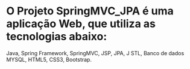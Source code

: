 # O Projeto SpringMVC_JPA é uma aplicação Web, que utiliza as tecnologias abaixo:
Java,
Spring Framework,
SpringMVC, 
JSP, 
JPA, J
STL, 
Banco de dados MYSQL, 
HTML5, 
CSS3, 
Bootstrap.
